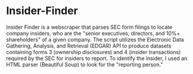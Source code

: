 # Insider-Finder

Insider Finder is a webscraper that parses SEC form filings to locate company insiders, who are the "senior executives, directors, and 10%+ shareholders" of a given company.
The script utilizes the Electronic Data Gathering, Analysis, and Retrieval (EDGAR) API to produce datasets containing forms 3 (ownership disclosures) and 4 (insider transactions) required by the SEC for insiders to report. 
To identify the insider, I used an HTML parser (Beautiful Soup) to look for the "reporting person."
